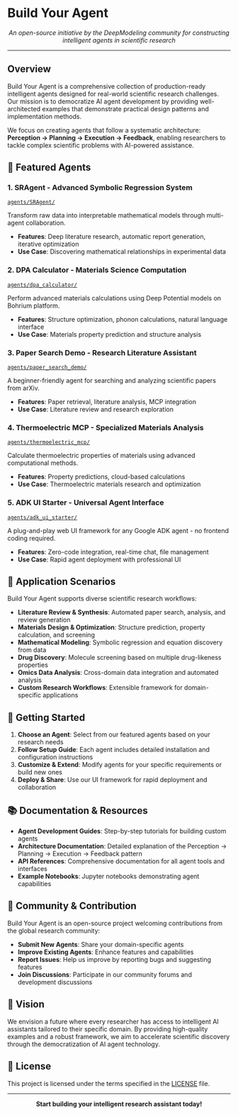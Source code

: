 # **Build Your Agent**

<p align="center">
  <em>An open-source initiative by the DeepModeling community for constructing intelligent agents in scientific research</em>
</p>

---

## **Overview**

Build Your Agent is a comprehensive collection of production-ready intelligent agents designed for real-world scientific research challenges. Our mission is to democratize AI agent development by providing well-architected examples that demonstrate practical design patterns and implementation methods.

We focus on creating agents that follow a systematic architecture: **Perception → Planning → Execution → Feedback**, enabling researchers to tackle complex scientific problems with AI-powered assistance.

## **🚀 Featured Agents**

### **1. SRAgent - Advanced Symbolic Regression System**
[`agents/SRAgent/`](agents/SRAgent)

Transform raw data into interpretable mathematical models through multi-agent collaboration.
- **Features**: Deep literature research, automatic report generation, iterative optimization
- **Use Case**: Discovering mathematical relationships in experimental data

### **2. DPA Calculator - Materials Science Computation**
[`agents/dpa_calculator/`](agents/dpa_calculator)

Perform advanced materials calculations using Deep Potential models on Bohrium platform.
- **Features**: Structure optimization, phonon calculations, natural language interface
- **Use Case**: Materials property prediction and structure analysis

### **3. Paper Search Demo - Research Literature Assistant**
[`agents/paper_search_demo/`](agents/paper_search_demo)

A beginner-friendly agent for searching and analyzing scientific papers from arXiv.
- **Features**: Paper retrieval, literature analysis, MCP integration
- **Use Case**: Literature review and research exploration

### **4. Thermoelectric MCP - Specialized Materials Analysis**
[`agents/thermoelectric_mcp/`](agents/thermoelectric_mcp)

Calculate thermoelectric properties of materials using advanced computational methods.
- **Features**: Property predictions, cloud-based calculations
- **Use Case**: Thermoelectric materials research and optimization

### **5. ADK UI Starter - Universal Agent Interface**
[`agents/adk_ui_starter/`](agents/adk_ui_starter)

A plug-and-play web UI framework for any Google ADK agent - no frontend coding required.
- **Features**: Zero-code integration, real-time chat, file management
- **Use Case**: Rapid agent deployment with professional UI


## **🎯 Application Scenarios**

Build Your Agent supports diverse scientific research workflows:

- **Literature Review & Synthesis**: Automated paper search, analysis, and review generation
- **Materials Design & Optimization**: Structure prediction, property calculation, and screening
- **Mathematical Modeling**: Symbolic regression and equation discovery from data
- **Drug Discovery**: Molecule screening based on multiple drug-likeness properties
- **Omics Data Analysis**: Cross-domain data integration and automated analysis
- **Custom Research Workflows**: Extensible framework for domain-specific applications

## **🚦 Getting Started**

1. **Choose an Agent**: Select from our featured agents based on your research needs
2. **Follow Setup Guide**: Each agent includes detailed installation and configuration instructions
3. **Customize & Extend**: Modify agents for your specific requirements or build new ones
4. **Deploy & Share**: Use our UI framework for rapid deployment and collaboration

## **📚 Documentation & Resources**

- **Agent Development Guides**: Step-by-step tutorials for building custom agents
- **Architecture Documentation**: Detailed explanation of the Perception → Planning → Execution → Feedback pattern
- **API References**: Comprehensive documentation for all agent tools and interfaces
- **Example Notebooks**: Jupyter notebooks demonstrating agent capabilities

## **🤝 Community & Contribution**

Build Your Agent is an open-source project welcoming contributions from the global research community:

- **Submit New Agents**: Share your domain-specific agents
- **Improve Existing Agents**: Enhance features and capabilities
- **Report Issues**: Help us improve by reporting bugs and suggesting features
- **Join Discussions**: Participate in our community forums and development discussions

## **🌟 Vision**

We envision a future where every researcher has access to intelligent AI assistants tailored to their specific domain. By providing high-quality examples and a robust framework, we aim to accelerate scientific discovery through the democratization of AI agent technology.

## **📄 License**

This project is licensed under the terms specified in the [LICENSE](LICENSE) file.

---

<p align="center">
  <strong>Start building your intelligent research assistant today!</strong>
</p>
